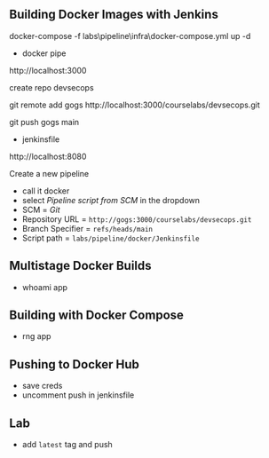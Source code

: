 

## Building Docker Images with Jenkins

docker-compose -f labs\pipeline\infra\docker-compose.yml up -d

- docker pipe

http://localhost:3000

create repo devsecops

git remote add gogs http://localhost:3000/courselabs/devsecops.git

git push gogs main

- jenkinsfile

http://localhost:8080

Create a new pipeline

- call it docker
- select _Pipeline script from SCM_ in the dropdown
- SCM = _Git_
- Repository URL = `http://gogs:3000/courselabs/devsecops.git`
- Branch Specifier = `refs/heads/main`
- Script path = `labs/pipeline/docker/Jenkinsfile`

## Multistage Docker Builds

- whoami app


## Building with Docker Compose

- rng app

## Pushing to Docker Hub

- save creds
- uncomment push in jenkinsfile

## Lab

- add `latest` tag and push